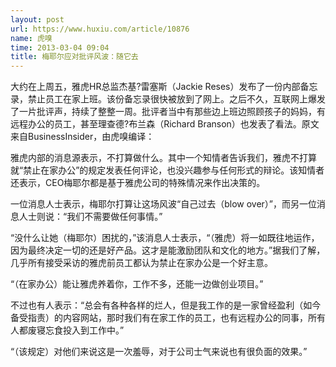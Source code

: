 ```yaml
---
layout: post
url: https://www.huxiu.com/article/10876
name: 虎嗅
time: 2013-03-04 09:04
title: 梅耶尔应对批评风波：随它去
---
```

大约在上周五，雅虎HR总监杰基?雷塞斯（Jackie Reses）发布了一份内部备忘录，禁止员工在家上班。该份备忘录很快被放到了网上。之后不久，互联网上爆发了一片批评声，持续了整整一周。批评者当中有那些边上班边照顾孩子的妈妈，有远程办公的员工，甚至理查德?布兰森（Richard Branson）也发表了看法。原文来自BusinessInsider，由虎嗅编译：

雅虎内部的消息源表示，不打算做什么。其中一个知情者告诉我们，雅虎不打算就“禁止在家办公”的规定发表任何评论，也没兴趣参与任何形式的辩论。该知情者还表示，CEO梅耶尔都是基于雅虎公司的特殊情况来作出决策的。

一位消息人士表示，梅耶尔打算让这场风波“自己过去（blow over）”，而另一位消息人士则说：“我们不需要做任何事情。”

“没什么让她（梅耶尔）困扰的，”该消息人士表示，“（雅虎）将一如既往地运作，因为最终决定一切的还是好产品。这才是能激励团队和文化的地方。”据我们了解，几乎所有接受采访的雅虎前员工都认为禁止在家办公是一个好主意。

“（在家办公）能让雅虎养着你，工作不多，还能一边做创业项目。”

不过也有人表示：“总会有各种各样的烂人，但是我工作的是一家曾经盈利（如今备受指责）的内容网站，那时我们有在家工作的员工，也有远程办公的同事，所有人都废寝忘食投入到工作中。”

“（该规定）对他们来说这是一次羞辱，对于公司士气来说也有很负面的效果。”

